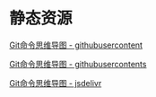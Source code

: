 # 静态资源

[Git命令思维导图 - githubusercontent](https://raw.githubusercontent.com/songlitao/picgo/master/resource/test/git.png)

[Git命令思维导图 - githubusercontents](https://raw.githubusercontents.com/songlitao/picgo/master/resource/test/git.png)

[Git命令思维导图 - jsdelivr](https://fastly.jsdelivr.net/gh/songlitao/picgo/resource/test/git.png)

